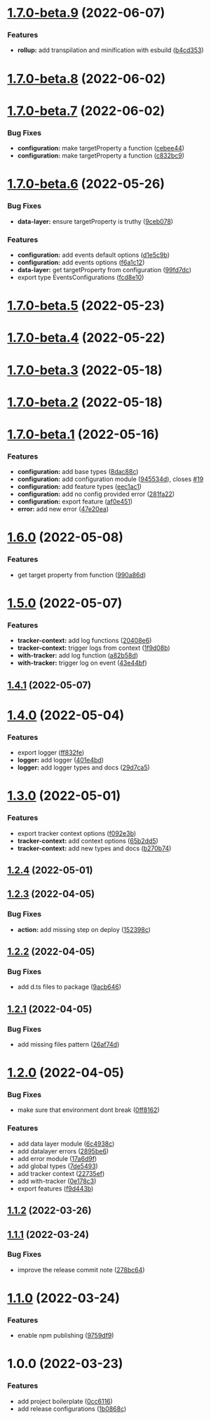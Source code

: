 # [1.7.0-beta.9](https://github.com/emkis/gtm-event-tracker/compare/v1.7.0-beta.8...v1.7.0-beta.9) (2022-06-07)


### Features

* **rollup:** add transpilation and minification with esbuild ([b4cd353](https://github.com/emkis/gtm-event-tracker/commit/b4cd3537784b9439089e2584fe0693afe58997e0))

# [1.7.0-beta.8](https://github.com/emkis/gtm-event-tracker/compare/v1.7.0-beta.7...v1.7.0-beta.8) (2022-06-02)

# [1.7.0-beta.7](https://github.com/emkis/gtm-event-tracker/compare/v1.7.0-beta.6...v1.7.0-beta.7) (2022-06-02)


### Bug Fixes

* **configuration:** make targetProperty a function ([cebee44](https://github.com/emkis/gtm-event-tracker/commit/cebee44a414a403b6dca5f7decc6f0d12528ff90))
* **configuration:** make targetProperty a function ([c832bc9](https://github.com/emkis/gtm-event-tracker/commit/c832bc9582921c622b59a6761cc143ae42abfd1d))

# [1.7.0-beta.6](https://github.com/emkis/gtm-event-tracker/compare/v1.7.0-beta.5...v1.7.0-beta.6) (2022-05-26)


### Bug Fixes

* **data-layer:** ensure targetProperty is truthy ([9ceb078](https://github.com/emkis/gtm-event-tracker/commit/9ceb0782372d748cf1a234d66c921723ec54c8c0))


### Features

* **configuration:** add events default options ([d1e5c9b](https://github.com/emkis/gtm-event-tracker/commit/d1e5c9b157ff6fc2521efa41538223358af8dfd7))
* **configuration:** add events options ([f6a1c12](https://github.com/emkis/gtm-event-tracker/commit/f6a1c12ba0bbd3bde940c6ee75daf673b0a5773f))
* **data-layer:** get targetProperty from configuration ([99fd7dc](https://github.com/emkis/gtm-event-tracker/commit/99fd7dcb643e16cdcfdc9d5e19cf005a655b5735))
* export type EventsConfigurations ([fcd8e10](https://github.com/emkis/gtm-event-tracker/commit/fcd8e10bbea0efa0591dba2aefb01e5cd7839cb0))

# [1.7.0-beta.5](https://github.com/emkis/gtm-event-tracker/compare/v1.7.0-beta.4...v1.7.0-beta.5) (2022-05-23)

# [1.7.0-beta.4](https://github.com/emkis/gtm-event-tracker/compare/v1.7.0-beta.3...v1.7.0-beta.4) (2022-05-22)

# [1.7.0-beta.3](https://github.com/emkis/gtm-event-tracker/compare/v1.7.0-beta.2...v1.7.0-beta.3) (2022-05-18)

# [1.7.0-beta.2](https://github.com/emkis/gtm-event-tracker/compare/v1.7.0-beta.1...v1.7.0-beta.2) (2022-05-18)

# [1.7.0-beta.1](https://github.com/emkis/gtm-event-tracker/compare/v1.6.0...v1.7.0-beta.1) (2022-05-16)

### Features

- **configuration:** add base types ([8dac88c](https://github.com/emkis/gtm-event-tracker/commit/8dac88cf841ff728dc876f7a6c65ac313e136dcc))
- **configuration:** add configuration module ([945534d](https://github.com/emkis/gtm-event-tracker/commit/945534d85d0c312277ade33f9c53845f3831f287)), closes [#19](https://github.com/emkis/gtm-event-tracker/issues/19)
- **configuration:** add feature types ([eec1ac1](https://github.com/emkis/gtm-event-tracker/commit/eec1ac1c2d0b175dd3b478fb9f3bdbae57eb6839))
- **configuration:** add no config provided error ([281fa22](https://github.com/emkis/gtm-event-tracker/commit/281fa220cb7860b021e47fead72a1a3b41965a21))
- **configuration:** export feature ([af0e451](https://github.com/emkis/gtm-event-tracker/commit/af0e451b0f29e6437a917b3ce1b112db2c02f89d))
- **error:** add new error ([47e20ea](https://github.com/emkis/gtm-event-tracker/commit/47e20ea7d07962717678de54bac57277cb547ba0))

# [1.6.0](https://github.com/emkis/gtm-event-tracker/compare/v1.5.0...v1.6.0) (2022-05-08)

### Features

- get target property from function ([990a86d](https://github.com/emkis/gtm-event-tracker/commit/990a86d36eb9317ee895a9f52ffe27f4adbe49a3))

# [1.5.0](https://github.com/emkis/gtm-event-tracker/compare/v1.4.1...v1.5.0) (2022-05-07)

### Features

- **tracker-context:** add log functions ([20408e6](https://github.com/emkis/gtm-event-tracker/commit/20408e6be1acaef92bd0afe80246fd0626e4c1c4))
- **tracker-context:** trigger logs from context ([1f9d08b](https://github.com/emkis/gtm-event-tracker/commit/1f9d08b19058ce0529c298de0a1f7c2a78fcf09c))
- **with-tracker:** add log function ([a82b58d](https://github.com/emkis/gtm-event-tracker/commit/a82b58dd1d00d399a5bdd6b9d124424e1549c0d8))
- **with-tracker:** trigger log on event ([43e44bf](https://github.com/emkis/gtm-event-tracker/commit/43e44bf8258ca1c2b62f903d90a9301b8fcb9f52))

## [1.4.1](https://github.com/emkis/gtm-event-tracker/compare/v1.4.0...v1.4.1) (2022-05-07)

# [1.4.0](https://github.com/emkis/gtm-event-tracker/compare/v1.3.0...v1.4.0) (2022-05-04)

### Features

- export logger ([ff832fe](https://github.com/emkis/gtm-event-tracker/commit/ff832fe13a3a6fbe2771453aa6a1679b35e5011c))
- **logger:** add logger ([401e4bd](https://github.com/emkis/gtm-event-tracker/commit/401e4bd347b6acba0cf5fb67f99e64573c9d6299))
- **logger:** add logger types and docs ([29d7ca5](https://github.com/emkis/gtm-event-tracker/commit/29d7ca50a4378d70796fd63f487817e22767a030))

# [1.3.0](https://github.com/emkis/gtm-event-tracker/compare/v1.2.4...v1.3.0) (2022-05-01)

### Features

- export tracker context options ([f092e3b](https://github.com/emkis/gtm-event-tracker/commit/f092e3bab0fce0c6e9fbe6e4c18cf9cbb08ab53e))
- **tracker-context:** add context options ([65b2dd5](https://github.com/emkis/gtm-event-tracker/commit/65b2dd5519ef2a767db1618d3b9e122dd91e42bf))
- **tracker-context:** add new types and docs ([b270b74](https://github.com/emkis/gtm-event-tracker/commit/b270b74d2d798f1dd01bd0d5e3974180c4c1d25f))

## [1.2.4](https://github.com/emkis/gtm-event-tracker/compare/v1.2.3...v1.2.4) (2022-05-01)

## [1.2.3](https://github.com/emkis/gtm-event-tracker/compare/v1.2.2...v1.2.3) (2022-04-05)

### Bug Fixes

- **action:** add missing step on deploy ([152398c](https://github.com/emkis/gtm-event-tracker/commit/152398c4d62fe4661b6fa11106411bb343e0a16f))

## [1.2.2](https://github.com/emkis/gtm-event-tracker/compare/v1.2.1...v1.2.2) (2022-04-05)

### Bug Fixes

- add d.ts files to package ([9acb646](https://github.com/emkis/gtm-event-tracker/commit/9acb646d64dbccde1dda566028e6a0d3f8076c3d))

## [1.2.1](https://github.com/emkis/gtm-event-tracker/compare/v1.2.0...v1.2.1) (2022-04-05)

### Bug Fixes

- add missing files pattern ([26af74d](https://github.com/emkis/gtm-event-tracker/commit/26af74df06c5cccae75d8ba511b63f5b735fc240))

# [1.2.0](https://github.com/emkis/gtm-event-tracker/compare/v1.1.2...v1.2.0) (2022-04-05)

### Bug Fixes

- make sure that environment dont break ([0ff8162](https://github.com/emkis/gtm-event-tracker/commit/0ff81628782f6bef9d22f53cab23f0eaf8514f55))

### Features

- add data layer module ([6c4938c](https://github.com/emkis/gtm-event-tracker/commit/6c4938c6c9f6782cdc854ae70f59929f15b1c41d))
- add datalayer errors ([2895be6](https://github.com/emkis/gtm-event-tracker/commit/2895be68712185652c38229be804b81b166dc331))
- add error module ([17a6d9f](https://github.com/emkis/gtm-event-tracker/commit/17a6d9f04ce6841340e653acd8ffb09c1c638580))
- add global types ([7de5493](https://github.com/emkis/gtm-event-tracker/commit/7de549383f92ad4bc9185998e3d372fb494280a4))
- add tracker context ([22735ef](https://github.com/emkis/gtm-event-tracker/commit/22735ef1b7922ccc073a5853eaecd3503273e517))
- add with-tracker ([0e178c3](https://github.com/emkis/gtm-event-tracker/commit/0e178c334b7f36df82ab628d5adce0159626bb47))
- export features ([f9d443b](https://github.com/emkis/gtm-event-tracker/commit/f9d443b75b28780d5e122ed0ae9ccc73318feab7))

## [1.1.2](https://github.com/emkis/gtm-event-tracker/compare/v1.1.1...v1.1.2) (2022-03-26)

## [1.1.1](https://github.com/emkis/gtm-event-tracker/compare/v1.1.0...v1.1.1) (2022-03-24)

### Bug Fixes

- improve the release commit note ([278bc64](https://github.com/emkis/gtm-event-tracker/commit/278bc64c1a1aba5018f84fa04356326a05cd27d1))

# [1.1.0](https://github.com/emkis/gtm-event-tracker/compare/v1.0.0...v1.1.0) (2022-03-24)

### Features

- enable npm publishing ([9759df9](https://github.com/emkis/gtm-event-tracker/commit/9759df91b82927954116a560115833706fa9e1ac))

# 1.0.0 (2022-03-23)

### Features

- add project boilerplate ([0cc6116](https://github.com/emkis/gtm-event-tracker/commit/0cc611627d39a256d07ba44adc400564e7561e68))
- add release configurations ([1b0868c](https://github.com/emkis/gtm-event-tracker/commit/1b0868ce9e24bc97e5366bddd110f29318826f42))
